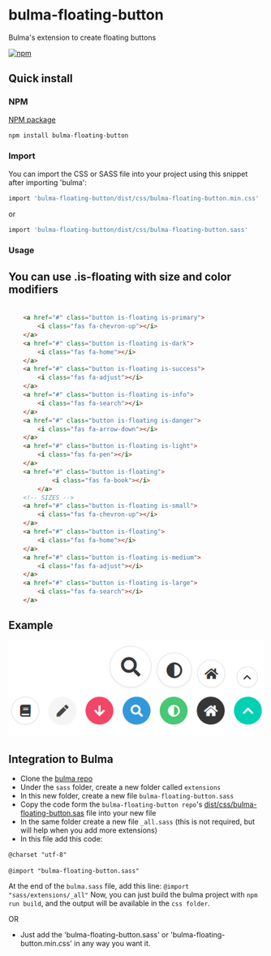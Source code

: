 # bulma-floating-button
Bulma's extension to create floating buttons

[![npm](https://img.shields.io/npm/v/bulma-floating-button)](https://www.npmjs.com/package/bulma-floating-button)

## Quick install
### NPM
[NPM package](https://www.npmjs.com/package/bulma-floating-button)
```sh
npm install bulma-floating-button
```
### Import
You can import the CSS or SASS file into your project using this snippet after importing 'bulma':
```sh
import 'bulma-floating-button/dist/css/bulma-floating-button.min.css'
```
or
```sh
import 'bulma-floating-button/dist/css/bulma-floating-button.sass'
```

### Usage
You can use .is-floating with size and color modifiers
---
```html

    <a href="#" class="button is-floating is-primary">
        <i class="fas fa-chevron-up"></i>
    </a>
    <a href="#" class="button is-floating is-dark">
        <i class="fas fa-home"></i>
    </a>
    <a href="#" class="button is-floating is-success">
        <i class="fas fa-adjust"></i>
    </a>
    <a href="#" class="button is-floating is-info">
        <i class="fas fa-search"></i>
    </a>
    <a href="#" class="button is-floating is-danger">
        <i class="fas fa-arrow-down"></i>
    </a>
    <a href="#" class="button is-floating is-light">
        <i class="fas fa-pen"></i>
    </a>
    <a href="#" class="button is-floating">
            <i class="fas fa-book"></i>
        </a>
    <!-- SIZES -->
    <a href="#" class="button is-floating is-small">
        <i class="fas fa-chevron-up"></i>
    </a>
    <a href="#" class="button is-floating">
        <i class="fas fa-home"></i>
    </a>
    <a href="#" class="button is-floating is-medium">
        <i class="fas fa-adjust"></i>
    </a>
    <a href="#" class="button is-floating is-large">
        <i class="fas fa-search"></i>
    </a>
```

Example
---
![Example usage](/example/index.png)

Integration to Bulma
---
- Clone the [bulma repo](https://github.com/jgthms/bulma)
- Under the `sass` folder, create a new folder called `extensions`
- In this new folder, create a new file `bulma-floating-button.sass`
- Copy the code form the `bulma-floating-button repo`'s [dist/css/bulma-floating-button.sas](https://github.com/alakise/bulma-floating-button/blob/master/dist/css/bulma-floating-button.sass) file into your new file
- In the same folder create a new file `_all.sass` (this is not required, but will help when you add more extensions)
- In this file add this code:
```
@charset "utf-8"

@import "bulma-floating-button.sass"
```
At the end of the `bulma.sass` file, add this line: `@import "sass/extensions/_all"`
Now, you can just build the bulma project with `npm run build`, and the output will be available in the `css folder`.

OR

- Just add the 'bulma-floating-button.sass' or 'bulma-floating-button.min.css' in any way you want it.


